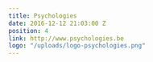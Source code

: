 ```yaml
---
title: Psychologies
date: 2016-12-12 21:03:00 Z
position: 4
link: http://www.psychologies.be
logo: "/uploads/logo-psychologies.png"
---
```


